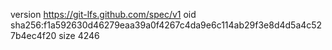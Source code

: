 version https://git-lfs.github.com/spec/v1
oid sha256:f1a592630d46279eaa39a0f4267c4da9e6c114ab29f3e8d4d5a4c527b4ec4f20
size 4246

